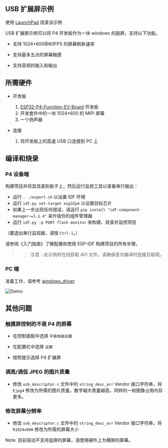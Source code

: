 ## USB 扩展屏示例

使用 [LaunchPad](https://espressif.github.io/esp-launchpad/?flashConfigURL=https://dl.espressif.com/AE/esp-iot-solution/config.toml) 烧录该示例

USB 扩展屏示例可以将 P4 开发板作为一块 windows 的副屏。支持以下功能。

* 支持 1024*600@60FPS 的屏幕刷新速率

* 支持最多五点的屏幕触摸

* 支持音频的输入和输出

## 所需硬件

* 开发板

   1. [ESP32-P4-Function-EV-Board](https://docs.espressif.com/projects/esp-dev-kits/en/latest/esp32p4/esp32-p4-function-ev-board/user_guide.html#getting-started) 开发板
   2. 开发套件中的一块 1024*600 的 MIPI 屏幕
   3. 一个扬声器

* 连接

    1. 将开发板上的高速 USB 口连接到 PC 上

## 编译和烧录

### P4 设备端

构建项目并将其烧录到板子上，然后运行监控工具以查看串行输出：

* 运行 `. ./export.sh` 以设置 IDF 环境
* 运行 `idf.py set-target esp32p4` 以设置目标芯片
* 如果上一步出现任何错误，请运行 `pip install "idf-component-manager~=1.1.4"` 来升级你的组件管理器
* 运行 `idf.py -p PORT flash monitor` 来构建、烧录并监控项目

（要退出串行监视器，请按 `Ctrl-]`。）

请参阅《入门指南》了解配置和使用 ESP-IDF 构建项目的所有步骤。

>> 注意：此示例将在线获取 AVI 文件。请确保首次编译时连接互联网。

### PC 端

准备工作，请参考 [windows_driver](./windows_driver/README_cn.md)

![Demo](https://dl.espressif.com/AE/esp-iot-solution/p4_usb_extern_screen.gif)

## 其他问题

### 触摸屏控制的不是 P4 的屏幕

* 在控制面板中选择 `平板电脑设置`

* 在配置栏中选择 `设置`

* 按照提示选择 P4 扩展屏

### 调高/调低 JPEG 的图片质量

* 修改 `usb_descriptor.c` 文件中的 `string_desc_arr` Vendor 接口字符串，将 `Ejpg4` 修改为所需的图片质量，数字越大质量越高，同样的一帧图像占用内存更多。

### 修改屏幕分辨率

* 修改 `usb_descriptor.c` 文件中的 `string_desc_arr` Vendor 接口字符串，将 `R1024x600` 修改为所需的屏幕大小

Note: 目前驱动不支持竖屏的屏幕，请使用硬件上为横屏的屏幕。